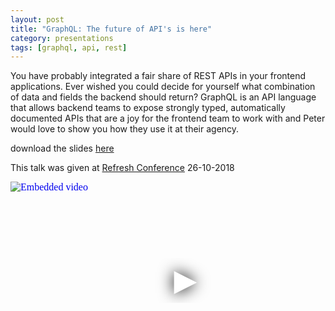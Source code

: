 ```yaml
---
layout: post
title: "GraphQL: The future of API's is here"
category: presentations
tags: [graphql, api, rest]
---
```


You have probably integrated a fair share of REST APIs in your frontend applications. Ever wished you could decide for yourself what combination of data and fields the backend should return? GraphQL is an API language that allows backend teams to expose strongly typed, automatically documented APIs that are a joy for the frontend team to work with and Peter would love to show you how they use it at their agency.

download the slides [here](http://files.lifely.nl/graphql-the-future-of-apis-is-here.pdf)

This talk was given at [Refresh Conference](https://refreshconference.nl) 26-10-2018

<iframe
  width="560"
  height="315"
  src="https://www.youtube.com/embed/mj850EuHQHs"
  srcdoc="<style>*{padding:0;margin:0;overflow:hidden}html,body{height:100%}img,span{position:absolute;width:100%;top:0;bottom:0;margin:auto}span{height:1.5em;text-align:center;font:48px/1.5 sans-serif;color:white;text-shadow:0 0 0.5em black}</style><a href=https://www.youtube.com/embed/mj850EuHQHs?autoplay=1><img src=https://img.youtube.com/vi/mj850EuHQHs/hqdefault.jpg alt='Embedded video'><span>▶</span></a>"
  frameborder="0"
  allow="accelerometer; autoplay; encrypted-media; gyroscope; picture-in-picture"
  allowfullscreen
  title="Embedded video"
></iframe>
